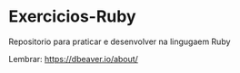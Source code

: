 # Exercicios-Ruby
Repositorio para praticar e desenvolver na lingugaem Ruby <br>

Lembrar: https://dbeaver.io/about/
